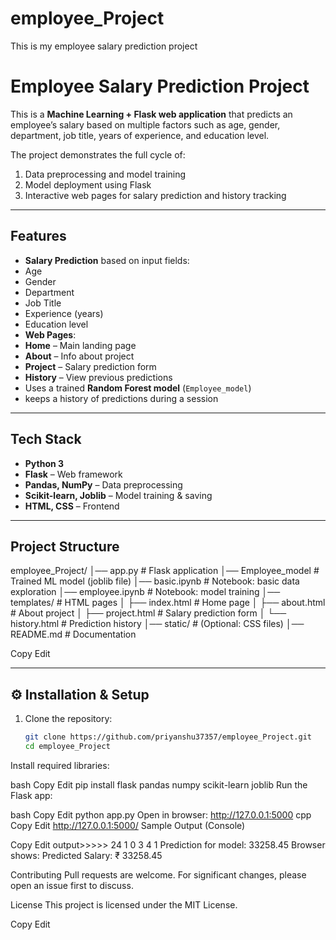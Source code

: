 # employee_Project
This is my employee salary prediction project 


#  Employee Salary Prediction Project

This is a **Machine Learning + Flask web application** that predicts an employee’s salary based on multiple factors such as age, gender, department, job title, years of experience, and education level.  

The project demonstrates the full cycle of:
1. Data preprocessing and model training  
2. Model deployment using Flask  
3. Interactive web pages for salary prediction and history tracking  

---

##  Features
-  **Salary Prediction** based on input fields:
  - Age
  - Gender
  - Department
  - Job Title
  - Experience (years)
  - Education level
-  **Web Pages**:
  - **Home** – Main landing page  
  - **About** – Info about project  
  - **Project** – Salary prediction form  
  - **History** – View previous predictions
-  Uses a trained **Random Forest model** (`Employee_model`)  
- keeps a history of predictions during a session  

---

##  Tech Stack
- **Python 3**  
- **Flask** – Web framework  
- **Pandas, NumPy** – Data preprocessing  
- **Scikit-learn, Joblib** – Model training & saving  
- **HTML, CSS** – Frontend  

---

##  Project Structure
employee_Project/
│── app.py # Flask application
│── Employee_model # Trained ML model (joblib file)
│── basic.ipynb # Notebook: basic data exploration
│── employee.ipynb # Notebook: model training
│── templates/ # HTML pages
│ ├── index.html # Home page
│ ├── about.html # About project
│ ├── project.html # Salary prediction form
│ └── history.html # Prediction history
│── static/ # (Optional: CSS files)
│── README.md # Documentation


Copy
Edit

---

## ⚙️ Installation & Setup

1. Clone the repository:
   ```bash
   git clone https://github.com/priyanshu37357/employee_Project.git
   cd employee_Project
Install required libraries:

bash
Copy
Edit
pip install flask pandas numpy scikit-learn joblib
Run the Flask app:

bash
Copy
Edit
python app.py
Open in browser:
 http://127.0.0.1:5000
cpp
Copy
Edit
http://127.0.0.1:5000/
Sample Output (Console)

Copy
Edit
output>>>>> 24 1 0 3 4 1
Prediction for model: 33258.45
Browser shows:
Predicted Salary: ₹ 33258.45

 Contributing
Pull requests are welcome. For significant changes, please open an issue first to discuss.

License
This project is licensed under the MIT License.


Copy
Edit

